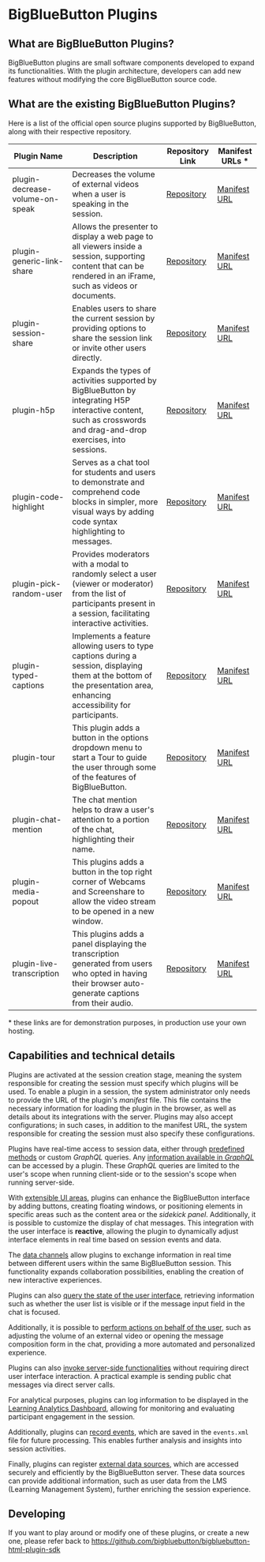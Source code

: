 # BigBlueButton Plugins

## What are BigBlueButton Plugins?

BigBlueButton plugins are small software components developed to expand its functionalities. With the plugin architecture, developers can add new features without modifying the core BigBlueButton source code.

## What are the existing BigBlueButton Plugins?

Here is a list of the official open source plugins supported by BigBlueButton, along with their respective repository.

| Plugin Name                     | Description                                                                                                                                                                                                 | Repository Link                                                                                           | Manifest URLs *                                                                                                                         |
|---------------------------------|-------------------------------------------------------------------------------------------------------------------------------------------------------------------------------------------------------------|-----------------------------------------------------------------------------------------------------------|----------------------------------------------------------------------------------------------------------------------------------------|
| plugin-decrease-volume-on-speak | Decreases the volume of external videos when a user is speaking in the session.                                                                                                                             | [Repository](https://github.com/bigbluebutton/plugin-decrease-volume-on-speak)                            | [Manifest URL](https://bigbluebutton.nyc3.digitaloceanspaces.com/plugins/bbb30/latest/plugin-decrease-volume-on-speak/dist/manifest.json)  |
| plugin-generic-link-share       | Allows the presenter to display a web page to all viewers inside a session, supporting content that can be rendered in an iFrame, such as videos or documents.                                              | [Repository](https://github.com/bigbluebutton/plugin-generic-link-share)                                  | [Manifest URL](https://bigbluebutton.nyc3.digitaloceanspaces.com/plugins/bbb30/latest/plugin-generic-link-share/dist/manifest.json)        |
| plugin-session-share            | Enables users to share the current session by providing options to share the session link or invite other users directly.                                                                                   | [Repository](https://github.com/bigbluebutton/plugin-session-share)                                       | [Manifest URL](https://bigbluebutton.nyc3.digitaloceanspaces.com/plugins/bbb30/latest/plugin-session-share/dist/manifest.json)             |
| plugin-h5p                      | Expands the types of activities supported by BigBlueButton by integrating H5P interactive content, such as crosswords and drag-and-drop exercises, into sessions.                                           | [Repository](https://github.com/bigbluebutton/plugin-h5p)                                                 | [Manifest URL](https://bigbluebutton.nyc3.digitaloceanspaces.com/plugins/bbb30/latest/plugin-h5p/dist/manifest.json)                      |
| plugin-code-highlight           | Serves as a chat tool for students and users to demonstrate and comprehend code blocks in simpler, more visual ways by adding code syntax highlighting to messages.                                          | [Repository](https://github.com/bigbluebutton/plugin-code-highlight)                                      | [Manifest URL](https://bigbluebutton.nyc3.digitaloceanspaces.com/plugins/bbb30/latest/plugin-code-highlight/dist/manifest.json)            |
| plugin-pick-random-user         | Provides moderators with a modal to randomly select a user (viewer or moderator) from the list of participants present in a session, facilitating interactive activities.                                     | [Repository](https://github.com/bigbluebutton/plugin-pick-random-user)                                    | [Manifest URL](https://bigbluebutton.nyc3.digitaloceanspaces.com/plugins/bbb30/latest/plugin-pick-random-user/dist/manifest.json)          |
| plugin-typed-captions           | Implements a feature allowing users to type captions during a session, displaying them at the bottom of the presentation area, enhancing accessibility for participants.                                     | [Repository](https://github.com/bigbluebutton/plugin-typed-captions)                                      | [Manifest URL](https://bigbluebutton.nyc3.digitaloceanspaces.com/plugins/bbb30/latest/plugin-typed-captions/dist/manifest.json)            |
| plugin-tour | This plugin adds a button in the options dropdown menu to start a Tour to guide the user through some of the features of BigBlueButton.                                      | [Repository](https://github.com/bigbluebutton/plugin-tour)                                      | [Manifest URL](https://bigbluebutton.nyc3.digitaloceanspaces.com/plugins/bbb30/latest/plugin-tour/dist/manifest.json)            |
| plugin-chat-mention           | The chat mention helps to draw a user's attention to a portion of the chat, highlighting their name.                                      | [Repository](https://github.com/bigbluebutton/plugin-chat-mention)                                      | [Manifest URL](https://bigbluebutton.nyc3.digitaloceanspaces.com/plugins/bbb30/latest/plugin-chat-mention/dist/manifest.json)            |
| plugin-media-popout           | This plugins adds a button in the top right corner of Webcams and Screenshare to allow the video stream to be opened in a new window.                                     | [Repository](https://github.com/bigbluebutton/plugin-media-popout)                                      | [Manifest URL](https://bigbluebutton.nyc3.digitaloceanspaces.com/plugins/bbb30/latest/plugin-media-popout/dist/manifest.json)            |
| plugin-live-transcription           | This plugins adds a panel displaying the transcription generated from users who opted in having their browser auto-generate captions from their audio.                                     | [Repository](https://github.com/bigbluebutton/plugin-live-transcription)                                      | [Manifest URL](https://bigbluebutton.nyc3.digitaloceanspaces.com/plugins/bbb30/latest/live-transcription-plugin/manifest.json)  |

\* these links are for demonstration purposes, in production use your own hosting.

## Capabilities and technical details

Plugins are activated at the session creation stage, meaning the system responsible for creating the session must specify which plugins will be used. To enable a plugin in a session, the system administrator only needs to provide the URL of the plugin's *manifest* file. This file contains the necessary information for loading the plugin in the browser, as well as details about its integrations with the server. Plugins may also accept configurations; in such cases, in addition to the manifest URL, the system responsible for creating the session must also specify these configurations.

Plugins have real-time access to session data, either through [predefined methods](https://github.com/bigbluebutton/bigbluebutton-html-plugin-sdk?tab=readme-ov-file#realtime-data-consumption) or custom *GraphQL* queries. Any [information available in *GraphQL*](https://github.com/bigbluebutton/bigbluebutton/blob/v3.0.x-release/bbb-graphql-server/bbb-graphql-schema.md) can be accessed by a plugin. These *GraphQL* queries are limited to the user's scope when running client-side or to the session's scope when running server-side.

With [extensible UI areas](https://github.com/bigbluebutton/bigbluebutton-html-plugin-sdk/blob/main/README.md#extensible-ui-areas), plugins can enhance the BigBlueButton interface by adding buttons, creating floating windows, or positioning elements in specific areas such as the content area or the *sidekick panel*. Additionally, it is possible to customize the display of chat messages. This integration with the user interface is **reactive**, allowing the plugin to dynamically adjust interface elements in real time based on session events and data.

The [data channels](https://github.com/bigbluebutton/bigbluebutton-html-plugin-sdk/blob/main/README.md#real-time-data-exchange) allow plugins to exchange information in real time between different users within the same BigBlueButton session. This functionality expands collaboration possibilities, enabling the creation of new interactive experiences.

Plugins can also [query the state of the user interface](https://github.com/bigbluebutton/bigbluebutton-html-plugin-sdk/blob/main/README.md#real-time-ui-data-consumption), retrieving information such as whether the user list is visible or if the message input field in the chat is focused.

Additionally, it is possible to [perform actions on behalf of the user](https://github.com/bigbluebutton/bigbluebutton-html-plugin-sdk/blob/main/README.md#real-time-ui-data-consumption), such as adjusting the volume of an external video or opening the message composition form in the chat, providing a more automated and personalized experience.

Plugins can also [invoke server-side functionalities](https://github.com/bigbluebutton/bigbluebutton-html-plugin-sdk/blob/main/README.md#real-time-ui-data-consumption) without requiring direct user interface interaction. A practical example is sending public chat messages via direct server calls.

For analytical purposes, plugins can log information to be displayed in the [Learning Analytics Dashboard](https://github.com/bigbluebutton/bigbluebutton-html-plugin-sdk/blob/main/README.md#learning-analytics-dashboard-integration), allowing for monitoring and evaluating participant engagement in the session.

Additionally, plugins can [record events](https://github.com/bigbluebutton/bigbluebutton-html-plugin-sdk?tab=readme-ov-file#event-persistence), which are saved in the `events.xml` file for future processing. This enables further analysis and insights into session activities.

Finally, plugins can register [external data sources](https://github.com/bigbluebutton/bigbluebutton-html-plugin-sdk/blob/main/README.md#external-data-resources), which are accessed securely and efficiently by the BigBlueButton server. These data sources can provide additional information, such as user data from the LMS (Learning Management System), further enriching the session experience.


## Developing

If you want to play around or modify one of these plugins, or create a new one, please refer back to https://github.com/bigbluebutton/bigbluebutton-html-plugin-sdk
